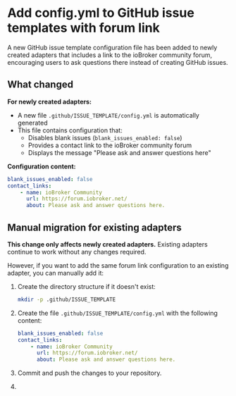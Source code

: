 # Add config.yml to GitHub issue templates with forum link

A new GitHub issue template configuration file has been added to newly created adapters that includes a link to the ioBroker community forum, encouraging users to ask questions there instead of creating GitHub issues.

## What changed

**For newly created adapters:**
- A new file `.github/ISSUE_TEMPLATE/config.yml` is automatically generated
- This file contains configuration that:
  - Disables blank issues (`blank_issues_enabled: false`)
  - Provides a contact link to the ioBroker community forum
  - Displays the message "Please ask and answer questions here"

**Configuration content:**
```yaml
blank_issues_enabled: false
contact_links:
    - name: ioBroker Community
      url: https://forum.iobroker.net/
      about: Please ask and answer questions here.
```

## Manual migration for existing adapters

**This change only affects newly created adapters.** Existing adapters continue to work without any changes required.

However, if you want to add the same forum link configuration to an existing adapter, you can manually add it:

1. Create the directory structure if it doesn't exist:
   ```bash
   mkdir -p .github/ISSUE_TEMPLATE
   ```

2. Create the file `.github/ISSUE_TEMPLATE/config.yml` with the following content:
   ```yaml
   blank_issues_enabled: false
   contact_links:
       - name: ioBroker Community
         url: https://forum.iobroker.net/
         about: Please ask and answer questions here.
   ```

3. Commit and push the changes to your repository.
4. 
